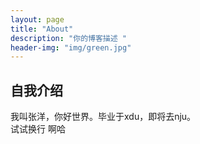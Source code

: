 ```yaml
---
layout: page
title: "About"
description: "你的博客描述 " 
header-img: "img/green.jpg"
---
```

## 自我介绍
我叫张洋，你好世界。毕业于xdu，即将去nju。  
试试换行
啊哈





